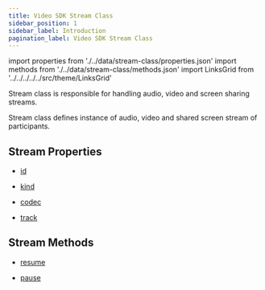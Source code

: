 ```yaml
---
title: Video SDK Stream Class
sidebar_position: 1
sidebar_label: Introduction
pagination_label: Video SDK Stream Class
---
```


<div id="tailwind" class="sdk-api-ref">

import properties from './../data/stream-class/properties.json'
import methods from './../data/stream-class/methods.json'
import LinksGrid from '../../../../../src/theme/LinksGrid'

Stream class is responsible for handling audio, video and screen sharing streams.

Stream class defines instance of audio, video and shared screen stream of participants.

## Stream Properties

<div class="links-grid">

<div>

- [id](./properties.md#id)

</div>
<div>

- [kind](./properties.md#kind)

</div>
<div>

- [codec](./properties.md#codec)

</div>
<div>

- [track](./properties.md#track)

</div>

</div>

## Stream Methods

<div class="links-grid">

<div>

- [resume](./methods.md#resume)

</div>
<div>

- [pause](./methods.md#pause)

</div>

</div>

</div>
